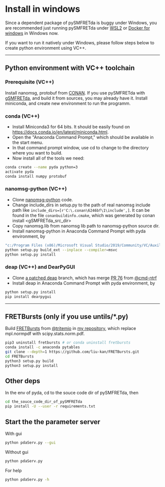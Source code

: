 # Install in windows

Since a dependent package of pySMFRETda is buggy under Windows, you are recommended just running pySMFRETda under [WSL2](https://docs.microsoft.com/en-us/windows/wsl/about) or [Docker for windows](https://docs.docker.com/docker-for-windows/install/) in Windows now. 

If you want to run it natively under Windows, please follow steps below to create python environment using <!--[msys2](https://www.msys2.org/) or -->VC++.
<!--

-----------------------------------------------
## msys2 toolchain
### Prerequisite (msys2)
* Close msys2_shell and run autorebase.bat from cmd in msys2 installation directory, after msys2 installation. 
* Reopen msys2_shell, run ```pacman -Syu``` and ```pacman -S --needed base-devel msys2-devel```.
### virtualenv (msys2)
Install python-pip etc. in msys2
```bash
pacman -S python-pip python-devel protobuf-devel cmake
python3 -m pip install --user pipx
#export PATH=~/.local/bin:$PATH # you can add this line to ~/.bash_profile
python3 -m pipx ensurepath
pipx install virtualenv
virtualenv smfretda
source smfretda/bin/activate
pip install --user numpy protobuf deap
```

### nanomsg-python (msys2)
* Clone [nanomsg](https://github.com/nanomsg/nanomsg), and build the code.
* In nanomsg build directory run ```cmake --install . --prefix /usr``` to install nanomsg in /usr
* Clone [nanomsg-python](https://github.com/tonysimpson/nanomsg-python) code.
* Install nanomsg-python in smfretda environment, by
```bash
python setup.py build
python setup.py install
```

-->
------------------------------------------------------

## Python environment with VC++ toolchain
### Prerequisite (VC++)
Install nanomsg, protobuf from [CONAN](https://conan.io). If you use pySMFRETda with [gSMFRETda](https://github.com/liu-kan/gSMFRETda), and build it from sources, you may already have it.
Install miniconda, and create new environment to run the programm.

### conda (VC++)
* Install Miniconda3 for 64 bits. It should be easily found on https://docs.conda.io/en/latest/miniconda.html.
* Open the "Anaconda Command Prompt," which should be available in the start menu.
* In that command prompt window, use cd to change to the directory where you want to build.
* Now install all of the tools we need:
```bash
conda create --name pyda python=3
activate pyda
conda install numpy protobuf
```

### nanomsg-python (VC++)
* Clone [nanomsg-python](https://github.com/tonysimpson/nanomsg-python) code.
* Change include_dirs in setup.py to the path of real nanomsg include path like ```include_dirs=[r'C:\.conan\6246bf\1\include',]```. It can be found in the file ```conanbuildinfo.cmake```, which was generated by conan install <gSMFRETda_src_dir>
* Copy nanomsg.lib from nanomsg lib path to nanomsg-python source dir.
* Install nanomsg-python in Anaconda Command Prompt with pyda environment, by
```bash
"c:/Program Files (x86)/Microsoft Visual Studio/2019/Community/VC/Auxiliary/Build/vcvars64.bat"
python setup.py build_ext --inplace --compiler=msvc
python setup.py install
```

### deap (VC++) and DearPyGUI
* Clone [a patched deap](https://github.com/liu-kan/deap) branch, which has merge [PR 76](https://github.com/DEAP/deap/pull/76) from [@cmd-ntrf](https://github.com/cmd-ntrf)
* Install deap in Anaconda Command Prompt with pyda environment, by
```bash
python setup.py install
pip install dearpygui
```
---------------------------------------------------
## FRETBursts (only if you use untils/*.py)
Build [FRETBursts](https://github.com/OpenSMFS/FRETBursts) from [@tritemio](https://github.com/tritemio) in [my repository](https://github.com/liu-kan/FRETBursts), which replace mpl.normpdf with scipy.stats.norm.pdf.
```bash
pip3 uninstall fretbursts # or conda uninstall fretbursts
conda install -c anaconda pytables
git clone --depth=1 https://github.com/liu-kan/FRETBursts.git
cd FRETBursts
python3 setup.py build
python3 setup.py install
```

## Other deps
In the env of pyda, cd to the souce code dir of pySMFRETda, then
```bash
cd the_souce_code_dir_of_pySMFRETda
pip install -U --user -r requirements.txt
```

## Start the the parameter server
With gui
```bash
python pdaServ.py --gui
```
Without gui
```bash
python pdaServ.py 
```
For help
```bash
python pdaServ.py -h 
```